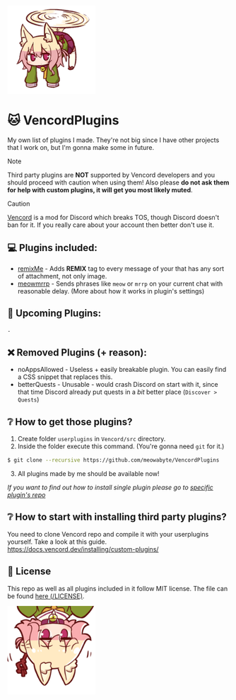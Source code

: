 <img src="assets/shiggycopter.png" alt="shiggy goes brrrr" height="200">  
  
# 🐱 VencordPlugins
My own list of plugins I made. They're not big since I have other projects that I work on, but I'm gonna make some in future.

> [!NOTE]
> Third party plugins are **NOT** supported by Vencord developers and you should proceed with caution when using them! Also please **do not ask them for help with custom plugins, it will get you most likely muted**.

> [!CAUTION]  
> [Vencord](https://github.com/Vendicated/Vencord) is a mod for Discord which breaks TOS, though Discord doesn't ban for it. If you really care about your account then better don't use it.

## 💻 Plugins included:

-   [remixMe](https://github.com/meowabyte/remixMe/) - Adds **REMIX** tag to every message of your that has any sort of attachment, not only image.
-   [meowmrrp](https://github.com/meowabyte/meowmrrp/) - Sends phrases like `meow` or `mrrp` on your current chat with reasonable delay. (More about how it works in plugin's settings)

## 💬 Upcoming Plugins:

`-`

## ❌ Removed Plugins (+ reason):

-   noAppsAllowed - Useless + easily breakable plugin. You can easily find a CSS snippet that replaces this.
-   betterQuests - Unusable - would crash Discord on start with it, since that time Discord already put quests in a _bit_ better place (`Discover > Quests`)

## ❔ How to get those plugins?

1. Create folder `userplugins` in `Vencord/src` directory.
2. Inside the folder execute this command. (You're gonna need `git` for it.)

```bash
$ git clone --recursive https://github.com/meowabyte/VencordPlugins
```

3. All plugins made by me should be available now!

_If you want to find out how to install single plugin please go to [specific plugin's repo](plugins/)_

## ❔ How to start with installing third party plugins?

You need to clone Vencord repo and compile it with your userplugins yourself. Take a look at this guide.  
https://docs.vencord.dev/installing/custom-plugins/

## 📌 License

This repo as well as all plugins included in it follow MIT license. The file can be found [here (/LICENSE)](/LICENSE).

<img src="assets/shiggyboo.png" alt="shiggy jumpscares you" height="200">

